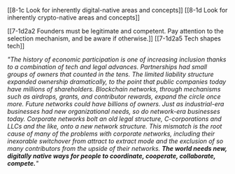 [[8-1c Look for inherently digital-native areas and concepts]]
[[8-1d Look for inherently crypto-native areas and concepts]]

[[7-1d2a2 Founders must be legitimate and competent. Pay attention to the selection mechanism, and be aware if otherwise.]]
[[7-1d2a5 Tech shapes tech]]

*"The history of economic participation is one of increasing inclusion thanks to a combination of tech and legal advances. Partnerships had small groups of owners that counted in the tens. The limited liability structure expanded ownership dramatically, to the point that public companies today have millions of shareholders. Blockchain networks, through mechanisms such as airdrops, grants, and contributor rewards, expand the circle once more. Future networks could have billions of owners. Just as industrial-era businesses had new organizational needs, so do network-era businesses today. Corporate networks bolt an old legal structure, C-corporations and LLCs and the like, onto a new network structure. This mismatch is the root cause of many of the problems with corporate networks, including their inexorable switchover from attract to extract mode and the exclusion of so many contributors from the upside of their networks. **The world needs new, digitally native ways for people to coordinate, cooperate, collaborate, compete.**"*